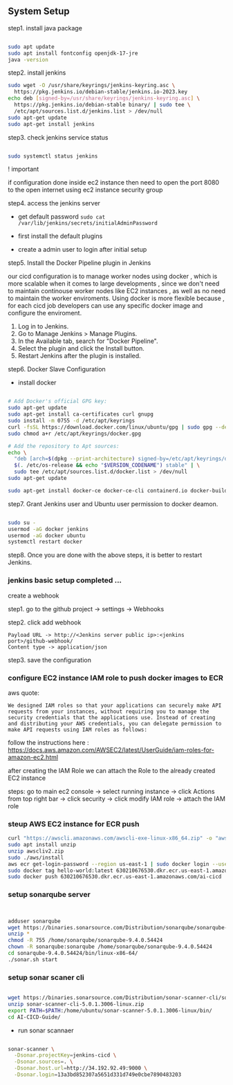 ## System Setup

step1. install java package

```bash

sudo apt update
sudo apt install fontconfig openjdk-17-jre
java -version
```

step2. install jenkins

```bash
sudo wget -O /usr/share/keyrings/jenkins-keyring.asc \
  https://pkg.jenkins.io/debian-stable/jenkins.io-2023.key
echo deb [signed-by=/usr/share/keyrings/jenkins-keyring.asc] \
  https://pkg.jenkins.io/debian-stable binary/ | sudo tee \
  /etc/apt/sources.list.d/jenkins.list > /dev/null
sudo apt-get update
sudo apt-get install jenkins
```

step3. check jenkins service status

```bash

sudo systemctl status jenkins
```

! important

if configuration done inside ec2 instance then need to open the port 8080 to the open internet using ec2 instance security group

step4. access the jenkins server

* get default password
```sudo cat /var/lib/jenkins/secrets/initialAdminPassword```

* first install the default plugins

* create a admin user to login after initial setup

step5. Install the Docker Pipeline plugin in Jenkins

our cicd configuration is to manage worker nodes using docker , which is more scalable when it comes to large developments , since we don't need to maintain continouse worker nodes like EC2 instances , as well as no need to maintain the worker enviroments. Using docker is more flexible because , for each cicd job developers can use any specific docker image and configure the enviroment.


1. Log in to Jenkins.
2. Go to Manage Jenkins > Manage Plugins.
3. In the Available tab, search for "Docker Pipeline".
4. Select the plugin and click the Install button.
5. Restart Jenkins after the plugin is installed.

step6. Docker Slave Configuration

* install docker

```bash

# Add Docker's official GPG key:
sudo apt-get update
sudo apt-get install ca-certificates curl gnupg
sudo install -m 0755 -d /etc/apt/keyrings
curl -fsSL https://download.docker.com/linux/ubuntu/gpg | sudo gpg --dearmor -o /etc/apt/keyrings/docker.gpg
sudo chmod a+r /etc/apt/keyrings/docker.gpg

# Add the repository to Apt sources:
echo \
  "deb [arch=$(dpkg --print-architecture) signed-by=/etc/apt/keyrings/docker.gpg] https://download.docker.com/linux/ubuntu \
  $(. /etc/os-release && echo "$VERSION_CODENAME") stable" | \
  sudo tee /etc/apt/sources.list.d/docker.list > /dev/null
sudo apt-get update

sudo apt-get install docker-ce docker-ce-cli containerd.io docker-buildx-plugin docker-compose-plugin
```

step7. Grant Jenkins user and Ubuntu user permission to docker deamon.

```bash

sudo su - 
usermod -aG docker jenkins
usermod -aG docker ubuntu
systemctl restart docker
```

step8. Once you are done with the above steps, it is better to restart Jenkins.

### jenkins basic setup completed ...


create a webhook


step1. go to the github project -> settings -> Webhooks

step2. click add webhook

```
Payload URL -> http://<Jenkins server public ip>:<jenkins port>/github-webhook/
Content type -> application/json
```
step3. save the configuration

### configure EC2 instance IAM role to push docker images to ECR

aws quote:
```
We designed IAM roles so that your applications can securely make API requests from your instances, without requiring you to manage the security credentials that the applications use. Instead of creating and distributing your AWS credentials, you can delegate permission to make API requests using IAM roles as follows:
```
follow the instructions here : https://docs.aws.amazon.com/AWSEC2/latest/UserGuide/iam-roles-for-amazon-ec2.html

after creating the IAM Role we can attach the Role to the already created EC2 instance

steps:  go to main ec2 console -> select running instance -> click Actions from top right bar -> click security -> click modify IAM role -> attach the IAM role

### steup AWS EC2 instance for ECR push

```bash
curl "https://awscli.amazonaws.com/awscli-exe-linux-x86_64.zip" -o "awscliv2.zip"
sudo apt install unzip
unzip awscliv2.zip
sudo ./aws/install
aws ecr get-login-password --region us-east-1 | sudo docker login --username AWS --password-stdin 630210676530.dkr.ecr.us-east-1.amazonaws.com
sudo docker tag hello-world:latest 630210676530.dkr.ecr.us-east-1.amazonaws.com/ai-cicd
sudo docker push 630210676530.dkr.ecr.us-east-1.amazonaws.com/ai-cicd

```

### setup sonarqube server

```bash


adduser sonarqube
wget https://binaries.sonarsource.com/Distribution/sonarqube/sonarqube-9.4.0.54424.zip
unzip *
chmod -R 755 /home/sonarqube/sonarqube-9.4.0.54424
chown -R sonarqube:sonarqube /home/sonarqube/sonarqube-9.4.0.54424
cd sonarqube-9.4.0.54424/bin/linux-x86-64/
./sonar.sh start
```

### setup sonar scaner cli

```bash

wget https://binaries.sonarsource.com/Distribution/sonar-scanner-cli/sonar-scanner-cli-5.0.1.3006-linux.zip
unzip sonar-scanner-cli-5.0.1.3006-linux.zip
export PATH=$PATH:/home/ubuntu/sonar-scanner-5.0.1.3006-linux/bin/
cd AI-CICD-Guide/
```

* run sonar scannaer

```bash

sonar-scanner \
  -Dsonar.projectKey=jenkins-cicd \
  -Dsonar.sources=. \
  -Dsonar.host.url=http://34.192.92.49:9000 \
  -Dsonar.login=13a3bd852307a5651d331d749e0cbe7890483203
```


